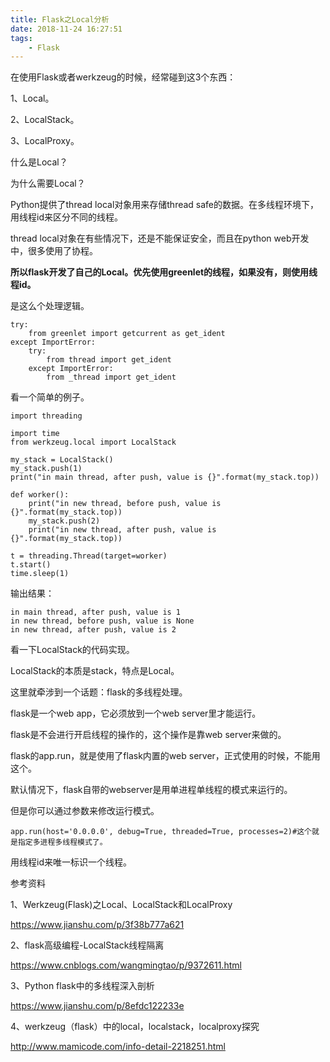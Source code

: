 ```yaml
---
title: Flask之Local分析
date: 2018-11-24 16:27:51
tags:
	- Flask
---
```




在使用Flask或者werkzeug的时候，经常碰到这3个东西：

1、Local。

2、LocalStack。

3、LocalProxy。

什么是Local？

为什么需要Local？

Python提供了thread local对象用来存储thread safe的数据。在多线程环境下，用线程id来区分不同的线程。

thread local对象在有些情况下，还是不能保证安全，而且在python web开发中，很多使用了协程。

**所以flask开发了自己的Local。优先使用greenlet的线程，如果没有，则使用线程id。**

是这么个处理逻辑。

```
try:
    from greenlet import getcurrent as get_ident
except ImportError:
    try:
        from thread import get_ident
    except ImportError:
        from _thread import get_ident
```



看一个简单的例子。

```
import threading

import time
from werkzeug.local import LocalStack

my_stack = LocalStack()
my_stack.push(1)
print("in main thread, after push, value is {}".format(my_stack.top))

def worker():
    print("in new thread, before push, value is {}".format(my_stack.top))
    my_stack.push(2)
    print("in new thread, after push, value is {}".format(my_stack.top))

t = threading.Thread(target=worker)
t.start()
time.sleep(1)
```

输出结果：

```
in main thread, after push, value is 1
in new thread, before push, value is None
in new thread, after push, value is 2
```



看一下LocalStack的代码实现。

LocalStack的本质是stack，特点是Local。



这里就牵涉到一个话题：flask的多线程处理。

flask是一个web app，它必须放到一个web server里才能运行。

flask是不会进行开启线程的操作的，这个操作是靠web server来做的。

flask的app.run，就是使用了flask内置的web server，正式使用的时候，不能用这个。

默认情况下，flask自带的webserver是用单进程单线程的模式来运行的。

但是你可以通过参数来修改运行模式。

```
app.run(host='0.0.0.0', debug=True, threaded=True, processes=2)#这个就是指定多进程多线程模式了。
```

用线程id来唯一标识一个线程。



参考资料

1、Werkzeug(Flask)之Local、LocalStack和LocalProxy

https://www.jianshu.com/p/3f38b777a621

2、flask高级编程-LocalStack线程隔离

https://www.cnblogs.com/wangmingtao/p/9372611.html

3、Python flask中的多线程深入剖析

https://www.jianshu.com/p/8efdc122233e

4、werkzeug（flask）中的local，localstack，localproxy探究

http://www.mamicode.com/info-detail-2218251.html